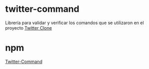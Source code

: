 # twitter-command
Librería para validar y verificar los comandos que se utilizaron en el proyecto [Twitter Clone](https://github.com/Ktoxcon/twitter-clone)
# npm
[Twitter-Command](https://www.npmjs.com/package/twitter-command)

